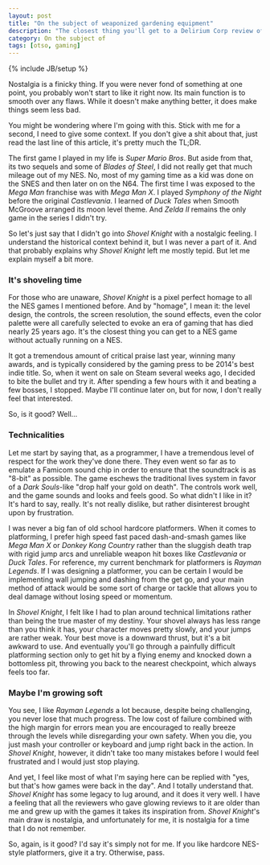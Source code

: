 ```yaml
---
layout: post
title: "On the subject of weaponized gardening equipment"
description: "The closest thing you'll get to a Delirium Corp review of <em>Shovel Knight</em>"
category: On the subject of
tags: [otso, gaming]
---
```

{% include JB/setup %}

Nostalgia is a finicky thing. If you were never fond of something at one point, you probably won't start to like it right now. Its main function is to smooth over any flaws. While it doesn't make anything better, it does make things seem less bad.

You might be wondering where I'm going with this. Stick with me for a second, I need to give some context. If you don't give a shit about that, just read the last line of this article, it's pretty much the TL;DR.

<!-- more -->

The first game I played in my life is _Super Mario Bros_. But aside from that, its two sequels and some of _Blades of Steel_, I did not really get that much mileage out of my NES. No, most of my gaming time as a kid was done on the SNES and then later on on the N64. The first time I was exposed to the _Mega Man_ franchise was with _Mega Man X_. I played _Symphony of the Night_ before the original _Castlevania_. I learned of _Duck Tales_ when Smooth McGroove arranged its moon level theme. And _Zelda II_ remains the only game in the series I didn't try.

So let's just say that I didn't go into _Shovel Knight_ with a nostalgic feeling. I understand the historical context behind it, but I was never a part of it. And that probably explains why _Shovel Knight_ left me mostly tepid. But let me explain myself a bit more.

### It's shoveling time

For those who are unaware, _Shovel Knight_ is a pixel perfect homage to all the NES games I mentioned before. And by "homage", I mean it: the level design, the controls, the screen resolution, the sound effects, even the color palette were all carefully selected to evoke an era of gaming that has died nearly 25 years ago. It's the closest thing you can get to a NES game without actually running on a NES.

It got a tremendous amount of critical praise last year, winning many awards, and is typically considered by the gaming press to be 2014's best indie title. So, when it went on sale on Steam several weeks ago, I decided to bite the bullet and try it. After spending a few hours with it and beating a few bosses, I stopped. Maybe I'll continue later on, but for now, I don't really feel that interested.

So, is it good? Well...

### Technicalities

Let me start by saying that, as a programmer, I have a tremendous level of respect for the work they've done there. They even went so far as to emulate a Famicom sound chip in order to ensure that the soundtrack is as "8-bit" as possible. The game eschews the traditional lives system in favor of a _Dark Souls_-like "drop half your gold on death". The controls work well, and the game sounds and looks and feels good. So what didn't I like in it? It's hard to say, really. It's not really dislike, but rather disinterest brought upon by frustration.

I was never a big fan of old school hardcore platformers. When it comes to platforming, I prefer high speed fast paced dash-and-smash games like _Mega Man X_ or _Donkey Kong Country_ rather than the sluggish death trap with rigid jump arcs and unreliable weapon hit boxes like _Castlevania_ or _Duck Tales_. For reference, my current benchmark for platformers is _Rayman Legends_. If I was designing a platformer, you can be certain I would be implementing wall jumping and dashing from the get go, and your main method of attack would be some sort of charge or tackle that allows you to deal damage without losing speed or momentum.

In _Shovel Knight_, I felt like I had to plan around technical limitations rather than being the true master of my destiny. Your shovel always has less range than you think it has, your character moves pretty slowly, and your jumps are rather weak. Your best move is a downward thrust, but it's a bit awkward to use. And eventually you'll go through a painfully difficult platforming section only to get hit by a flying enemy and knocked down a bottomless pit, throwing you back to the nearest checkpoint, which always feels too far.

### Maybe I'm growing soft

You see, I like _Rayman Legends_ a lot because, despite being challenging, you never lose that much progress. The low cost of failure combined with the high margin for errors mean you are encouraged to really breeze through the levels while disregarding your own safety. When you die, you just mash your controller or keyboard and jump right back in the action. In _Shovel Knight_, however, it didn't take too many mistakes before I would feel frustrated and I would just stop playing.

And yet, I feel like most of what I'm saying here can be replied with "yes, but that's how games were back in the day". And I totally understand that. _Shovel Knight_ has some legacy to lug around, and it does it very well. I have a feeling that all the reviewers who gave glowing reviews to it are older than me and grew up with the games it takes its inspiration from. _Shovel Knight_'s main draw is nostalgia, and unfortunately for me, it is nostalgia for a time that I do not remember.

So, again, is it good? I'd say it's simply not for me. If you like hardcore NES-style platformers, give it a try. Otherwise, pass.
